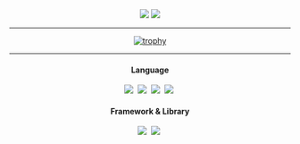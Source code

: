 <div align="center">
  <div>
      <a href="mailto:bjw1622@gmail.com"><img src="https://img.shields.io/badge/Gmail-EA4335?style=flat-square&logo=Gmail&logoColor=white"/></a> 
      <a href="https://velog.io/@bjw1622"><img src="https://img.shields.io/badge/Velog-20C997?style=flat-square&logo=Velog&logoColor=white"/></a> 
  </div>
  <hr/>
  
[![trophy](https://github-profile-trophy.vercel.app/?username=bjw1622&row=1&theme=onedark)](https://github.com/bjw1622/github-profile-trophy)
  
  <hr/>
    <div>
      <div>
        <h4>Language</h4>
        <img src="https://img.shields.io/badge/Javascript-F7DF1E?style=flat-square&logo=JavaScript&logoColor=white"/></a>&nbsp
        <img src="https://img.shields.io/badge/TypeScript-3178C6?style=flat-square&logo=TypeScript&logoColor=white"/></a>&nbsp
        <img src="https://img.shields.io/badge/HTML5-E34F26?style=flat-square&logo=HTML5&logoColor=white"/></a>&nbsp
        <img src="https://img.shields.io/badge/CSS3-1572B6?style=flat-square&logo=CSS3&logoColor=white"/></a>&nbsp
        <h4>Framework & Library</h4>
        <img src="https://img.shields.io/badge/React-61DAFB?style=flat-square&logo=React&logoColor=white"/></a>&nbsp
        <img src="https://img.shields.io/badge/Next.js-000000?style=flat-square&logo=Next.js&logoColor=white"/></a>&nbsp
      </div>
    </div>
    
</div>
